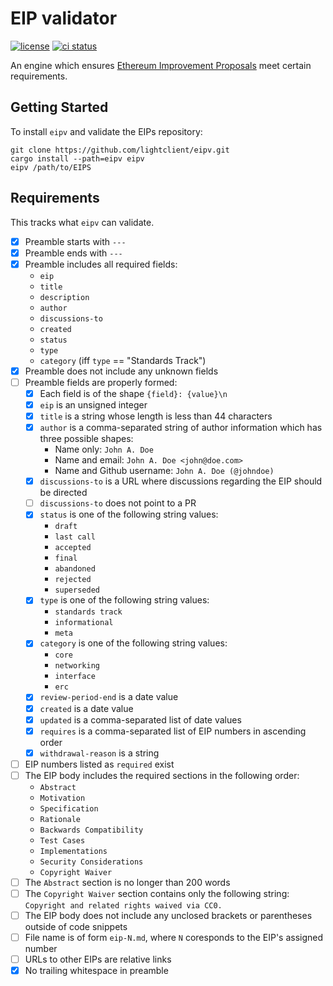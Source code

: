 # EIP validator

[![license](https://img.shields.io/badge/license-MIT%2FApache--2.0-blue)](https://github.com/lightclient/eipv)
[![ci status](https://github.com/lightclient/eipv/workflows/ci/badge.svg)](https://github.com/lightclient/eipv/actions)

An engine which ensures [Ethereum Improvement
Proposals](https://eips.ethereum.org) meet certain requirements.

## Getting Started

To install `eipv` and validate the EIPs repository:

```console
git clone https://github.com/lightclient/eipv.git
cargo install --path=eipv eipv
eipv /path/to/EIPS
```

## Requirements

This tracks what `eipv` can validate.

- [x] Preamble starts with `---`
- [x] Preamble ends with `---`
- [x] Preamble includes all required fields:
    - `eip`
    - `title`
    - `description`
    - `author`
    - `discussions-to`
    - `created`
    - `status`
    - `type`
    - `category` (iff `type` == "Standards Track")
- [x] Preamble does not include any unknown fields
- [ ] Preamble fields are properly formed:
    - [x] Each field is of the shape `{field}: {value}\n`
    - [x] `eip` is an unsigned integer
    - [x] `title` is a string whose length is less than 44 characters
    - [x] `author` is a comma-separated string of author information which has
      three possible shapes:
        - Name only: `John A. Doe`
        - Name and email: `John A. Doe <john@doe.com>`
        - Name and Github username: `John A. Doe (@johndoe)`
    - [x] `discussions-to` is a URL where discussions regarding the EIP should be
      directed
    - [ ] `discussions-to` does not point to a PR
    - [x] `status` is one of the following string values:
        - `draft`
        - `last call`
        - `accepted`
        - `final`
        - `abandoned`
        - `rejected`
        - `superseded`
    - [x] `type` is one of the following string values:
        - `standards track`
        - `informational`
        - `meta`
    - [x] `category` is one of the following string values:
        - `core`
        - `networking`
        - `interface`
        - `erc`
    - [x] `review-period-end` is a date value 
    - [x] `created` is a date value 
    - [x] `updated` is a comma-separated list of date values
    - [x] `requires` is a comma-separated list of EIP numbers in ascending order
    - [x] `withdrawal-reason` is a string
- [ ] EIP numbers listed as `required` exist
- [ ] The EIP body includes the required sections in the following order:
    - `Abstract`
    - `Motivation`
    - `Specification`
    - `Rationale`
    - `Backwards Compatibility`
    - `Test Cases`
    - `Implementations`
    - `Security Considerations`
    - `Copyright Waiver`
- [ ] The `Abstract` section is no longer than 200 words
- [ ] The `Copyright Waiver` section contains only the following string:
  `Copyright and related rights waived via CC0.`
- [ ] The EIP body does not include any unclosed brackets or parentheses
  outside of code snippets
- [ ] File name is of form `eip-N.md`, where `N` coresponds to the EIP's assigned number
- [ ] URLs to other EIPs are relative links
- [x] No trailing whitespace in preamble
